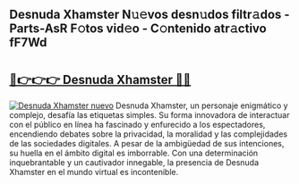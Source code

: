 ## Desnuda Xhamster N𝚞𝚎vos desn𝚞dos filtr𝚊dos - Parts-AsR F𝚘tos vid𝚎o - C𝚘ntenido atr𝚊ctivo fF7Wd

# <h2><a href="http://mb4lf7b.tromn.icu/?c=Desnuda+Xhamster">🔗👉👉👉 Desnuda Xhamster 🔗🔗</a></h2>

[![Desnuda Xhamster nuevo](https://i.imgur.com/pEAQMta.gif)](http://mb4lf7b.tromn.icu/?c=Desnuda+Xhamster)
Desnuda Xhamster, un personaje enigmático y complejo, desafía las etiquetas simples. Su forma innovadora de interactuar con el público en línea ha fascinado y enfurecido a los espectadores, encendiendo debates sobre la privacidad, la moralidad y las complejidades de las sociedades digitales. A pesar de la ambigüedad de sus intenciones, su huella en el ámbito digital es imborrable. Con una determinación inquebrantable y un cautivador innegable, la presencia de Desnuda Xhamster en el mundo virtual es incontenible.
